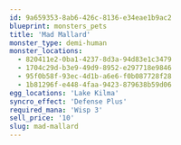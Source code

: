 ```yaml
---
id: 9a659353-8ab6-426c-8136-e34eae1b9ac2
blueprint: monsters_pets
title: 'Mad Mallard'
monster_type: demi-human
monster_locations:
  - 820411e2-0ba1-4237-8d3a-94d83e1c3479
  - 1704c29d-b3e9-49d9-8952-e297718e9846
  - 95f0b58f-93ec-4d1b-a6e6-f0b087728f28
  - 1b81296f-e448-4faa-9423-879638b59d06
egg_locations: 'Lake Kilma'
syncro_effect: 'Defense Plus'
required_mana: 'Wisp 3'
sell_price: '10'
slug: mad-mallard
---
```

